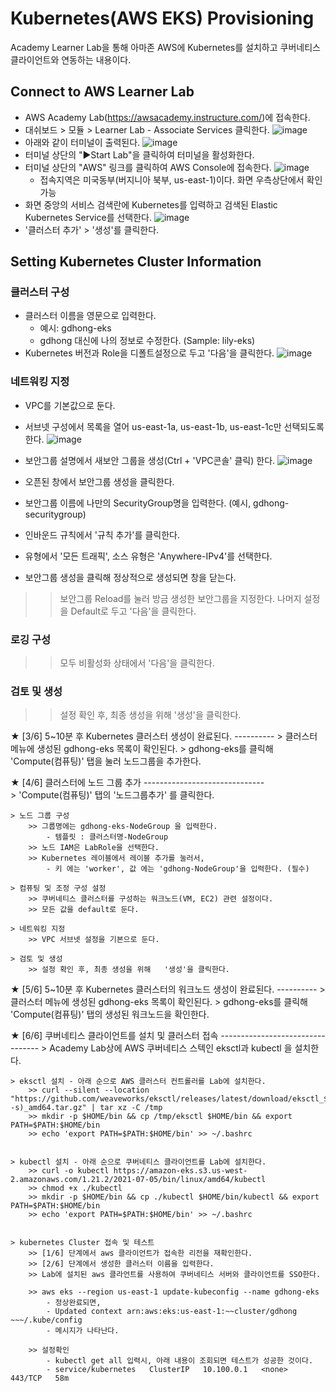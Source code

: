 # Kubernetes(AWS EKS) Provisioning

Academy Learner Lab을 통해 아마존 AWS에 Kubernetes를 설치하고 쿠버네티스 클라이언트와 연동하는 내용이다. 

## Connect to AWS Learner Lab
- AWS Academy Lab(https://awsacademy.instructure.com/)에 접속한다.
- 대쉬보드 > 모듈 > Learner Lab - Associate Services 클릭한다.
![image](https://user-images.githubusercontent.com/35618409/187118228-d5a56653-ca93-440f-a855-18a72630c12e.png)
- 아래와 같이 터미널이 출력된다.
![image](https://user-images.githubusercontent.com/35618409/187118347-117ab92b-450d-4e6b-a3da-c5f4d5e90e91.png)
- 터미널 상단의 "▶Start Lab"을 클릭하여 터미널을 활성화한다.
- 터미널 상단의 "AWS" 링크를 클릭하여 AWS Console에 접속한다.
![image](https://user-images.githubusercontent.com/35618409/187118466-12b742e2-7323-494a-8572-df2c22aa53b9.png)
  - 접속지역은 미국동부(버지니아 북부, us-east-1)이다. 화면 우측상단에서 확인가능
- 화면 중앙의 서비스 검색란에 Kubernetes를 입력하고 검색된 Elastic Kubernetes Service를 선택한다.
![image](https://user-images.githubusercontent.com/35618409/187118637-0a60e652-cffa-44f3-a8ff-cb2a931e6bb0.png)
- '클러스터 추가' > '생성'를 클릭한다.


## Setting Kubernetes Cluster Information

### 클러스터 구성
- 클러스터 이름을 영문으로 입력한다.
  - 예시: gdhong-eks
  - gdhong 대신에 나의 정보로 수정한다. (Sample: lily-eks)
- Kubernetes 버전과 Role을 디폴트설정으로 두고 '다음'을 클릭한다.
![image](https://user-images.githubusercontent.com/35618409/187119325-0578886e-d4ea-40b7-8b93-c0ae911b905c.png)

### 네트워킹 지정
- VPC를 기본값으로 둔다. 
- 서브넷 구성에서 목록을 열어 us-east-1a, us-east-1b, us-east-1c만 선택되도록 한다.
![image](https://user-images.githubusercontent.com/35618409/187119661-d464d3f7-4072-44e4-a61b-d5802ae6efa9.png)

- 보안그룹 설명에서 새보안 그룹을 생성(Ctrl + 'VPC콘솔' 클릭) 한다.
![image](https://user-images.githubusercontent.com/35618409/187119829-afbd28a7-11e8-4faa-a246-30cb20d328d2.png)

- 오픈된 창에서 보안그룹 생성을 클릭한다.
- 보안그룹 이름에 나만의 SecurityGroup명을 입력한다. (예시, gdhong-securitygroup)
- 인바운드 규칙에서 '규칙 추가'를 클릭한다.
- 유형에서 '모든 트래픽', 소스 유형은 'Anywhere-IPv4'를 선택한다.
- 보안그룹 생성을 클릭해 정상적으로 생성되면 창을 닫는다.
>> 보안그룹 Reload를 눌러 방금 생성한 보안그룹을 지정한다.
>> 나머지 설정을 Default로 두고 '다음'을 클릭한다.

### 로깅 구성
>> 모두 비활성화 상태에서 '다음'을 클릭한다.

### 검토 및 생성
>> 설정 확인 후, 최종 생성을 위해	'생성'을 클릭한다.


★ [3/6] 5~10분 후 Kubernetes 클러스터 생성이 완료된다. ----------
	> 클러스터 메뉴에 생성된 gdhong-eks 목록이 확인된다.
	> gdhong-eks를 클릭해 'Compute(컴퓨팅)' 탭을 눌러 노드그룹을 추가한다. 



★ [4/6] 클러스터에 노드 그룹 추가 ------------------------------	
	> 'Compute(컴퓨팅)' 탭의 '노드그룹추가' 를 클릭한다.

	> 노드 그룹 구성
		>> 그룹명에는 gdhong-eks-NodeGroup 을 입력한다.
			- 템플릿 : 클러스터명-NodeGroup
		>> 노드 IAM은 LabRole을 선택한다.
		>> Kubernetes 레이블에서 레이블 추가를 눌러서, 
			- 키 에는 'worker', 값 에는 'gdhong-NodeGroup'을 입력한다. (필수)

	> 컴퓨팅 및 조정 구성 설정
		>> 쿠버네티스 클러스터를 구성하는 워크노드(VM, EC2) 관련 설정이다.
		>> 모든 값을 default로 둔다.

	> 네트워킹 지정
		>> VPC 서브넷 설정을 기본으로 둔다.

	> 검토 및 생성
		>> 설정 확인 후, 최종 생성을 위해 	'생성'을 클릭한다.


★ [5/6] 5~10분 후 Kubernetes 클러스터의 워크노드 생성이 완료된다. ----------
	> 클러스터 메뉴에 생성된 gdhong-eks 목록이 확인된다.
	> gdhong-eks를 클릭해 'Compute(컴퓨팅)' 탭의 생성된 워크노드을 확인한다. 



★ [6/6] 쿠버네티스 클라이언트를 설치 및 클러스터 접속 ---------------------------------
	> Academy Lab상에 AWS 쿠버네티스 스텍인 eksctl과 kubectl 을 설치한다.

	> eksctl 설치 - 아래 순으로 AWS 클러스터 컨트롤러를 Lab에 설치한다.
		>> curl --silent --location "https://github.com/weaveworks/eksctl/releases/latest/download/eksctl_$(uname -s)_amd64.tar.gz" | tar xz -C /tmp
		>> mkdir -p $HOME/bin && cp /tmp/eksctl $HOME/bin && export PATH=$PATH:$HOME/bin
		>> echo 'export PATH=$PATH:$HOME/bin' >> ~/.bashrc


	> kubectl 설치 - 아래 순으로 쿠버네티스 클라이언트를 Lab에 설치한다.
		>> curl -o kubectl https://amazon-eks.s3.us-west-2.amazonaws.com/1.21.2/2021-07-05/bin/linux/amd64/kubectl
		>> chmod +x ./kubectl
		>> mkdir -p $HOME/bin && cp ./kubectl $HOME/bin/kubectl && export PATH=$PATH:$HOME/bin
		>> echo 'export PATH=$PATH:$HOME/bin' >> ~/.bashrc


	> kubernetes Cluster 접속 및 테스트
		>> [1/6] 단계에서 aws 클라이언트가 접속한 리전을 재확인한다.
		>> [2/6] 단계에서 생성한 클러스터 이름을 입력한다.
		>> Lab에 설치된 aws 클라언트를 사용하여 쿠버네티스 서버와 클라이언트를 SSO한다.

		>> aws eks --region us-east-1 update-kubeconfig --name gdhong-eks
			- 정상완료되면,
			- Updated context arn:aws:eks:us-east-1:~~cluster/gdhong ~~~/.kube/config
			- 메시지가 나타난다.

		>> 설정확인
			- kubectl get all 입력시, 아래 내용이 조회되면 테스트가 성공한 것이다.
			- service/kubernetes   ClusterIP   10.100.0.1   <none>        443/TCP   58m
